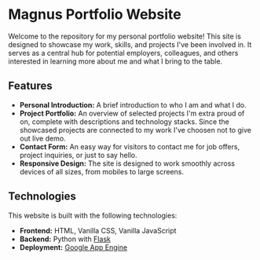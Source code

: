 # Magnus Portfolio Website

Welcome to the repository for my personal portfolio website! This site is designed to showcase my work, skills, and projects I've been involved in. It serves as a central hub for potential employers, colleagues, and others interested in learning more about me and what I bring to the table.

## Features

- **Personal Introduction:** A brief introduction to who I am and what I do.
- **Project Portfolio:** An overview of selected projects I'm extra proud of on, complete with descriptions and technology stacks. Since the showcased projects are connected to my work I've choosen not to give out live demo.
- **Contact Form:** An easy way for visitors to contact me for job offers, project inquiries, or just to say hello.
- **Responsive Design:** The site is designed to work smoothly across devices of all sizes, from mobiles to large screens.

## Technologies

This website is built with the following technologies:

- **Frontend:** HTML, Vanilla CSS, Vanilla JavaScript
- **Backend:** Python with [Flask](https://flask.palletsprojects.com/)
- **Deployment:** [Google App Engine](https://cloud.google.com/appengine)
